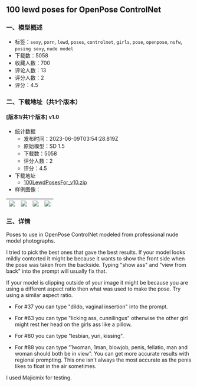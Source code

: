 ## 100 lewd poses for OpenPose ControlNet
### 一、模型概述

- 标签：`sexy`, `porn`, `lewd`, `poses`, `controlnet`, `girls`, `pose`, `openpose`, `nsfw`, `posing sexy`, `nude model`
- 下载数：5058
- 收藏人数：700
- 评论人数：13
- 评分人数：2
- 评分：4.5

### 二、下载地址（共1个版本）

#### [版本1/共1个版本] v1.0

- 统计数据
  - 发布时间：2023-06-09T03:54:28.819Z
  - 原始模型：SD 1.5
  - 下载数：5058
  - 评分人数：2
  - 评分：4.5
- 下载地址
  - [100LewdPosesFor_v10.zip](https://civitai.com/api/download/models/92148)
- 样例图像：

| <img src="https://image.civitai.com/xG1nkqKTMzGDvpLrqFT7WA/76dd5006-1a6f-4804-8ca3-f925e42c22b3/width=450/1080056.jpeg" /> | <img src="https://image.civitai.com/xG1nkqKTMzGDvpLrqFT7WA/724a9200-18cc-4a5a-a000-eab0f86494a5/width=450/1080058.jpeg" /> | <img src="https://image.civitai.com/xG1nkqKTMzGDvpLrqFT7WA/a676a2b6-62ea-483e-a66a-a6a44a1fb53c/width=450/1080057.jpeg" /> | <img src="https://image.civitai.com/xG1nkqKTMzGDvpLrqFT7WA/09aba122-9633-4064-8573-37fec70874c0/width=450/1080055.jpeg" /> |
| ---- | ---- | ---- | ---- |


### 三、详情
<p>Poses to use in OpenPose ControlNet modeled from professional nude model photographs.</p><p></p><p>I tried to pick the best ones that gave the best results. If your model looks mildly contorted it might be because it wants to show the front side when the pose was taken from the backside. Typing "show ass" and "view from back" into the prompt will usually fix that.</p><p></p><p>If your model is clipping outside of your image it might be because you are using a different aspect ratio then what was used to make the pose. Try using a similar aspect ratio.</p><p></p><ul><li><p>For #37 you can type "dildo, vaginal insertion" into the prompt.</p></li><li><p>For #63 you can type "licking ass, cunnilingus" otherwise the other girl might rest her head on the girls ass like a pillow.</p></li><li><p>For #80 you can type "lesbian, yuri, kissing".</p></li><li><p>For #88 you can type "1woman, 1man, blowjob, penis, fellatio, man and woman should both be in view". You can get more accurate results with regional prompting. This one isn't always the most accurate as the penis likes to float in the air sometimes.</p><p></p></li></ul><p>I used Majicmix for testing.</p>